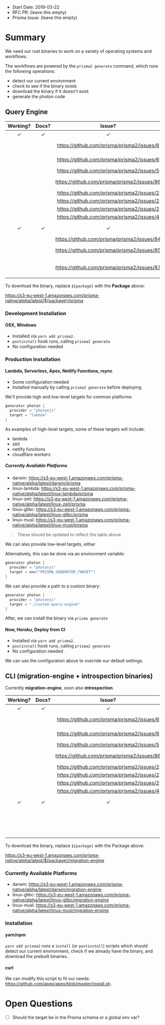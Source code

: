 - Start Date: 2019-03-22
- RFC PR: (leave this empty)
- Prisma Issue: (leave this empty)

# Summary

We need our rust binaries to work on a variety of operating systems and workflows.

The workflows are powered by the `prisma2 generate` command, which runs the following operations:

- detect our current environment
- check to see if the binary exists
- download the binary if it doesn't exist
- generate the photon code

<!-- toc -->

## Query Engine

| **Working?** | **Docs?** |                 **Issue?**                  |        **Name**        |      **Package**       |
| :----------: | :-------: | :-----------------------------------------: | :--------------------: | :--------------------: |
|      ✓       |     ✓     |                      ✓                      |          Mac           |         darwin         |
|              |           | https://github.com/prisma/prisma2/issues/6  |     Lambda Node 8      | linux_musl_libssl1.0.1 |
|              |           | https://github.com/prisma/prisma2/issues/6  |     Lambda Node 10     | linux_musl_libssl1.0.2 |
|              |           | https://github.com/prisma/prisma2/issues/5  |        Zeit Now        | linux_musl_libssl1.0.1 |
|              |           | https://github.com/prisma/prisma2/issues/86 |   Netlify Functions    |           ?            |
|              |           | https://github.com/prisma/prisma2/issues/2  |         Ubuntu         |      linux_glibc       |
|              |           | https://github.com/prisma/prisma2/issues/2  |         Centos         |      linux_glibc       |
|              |           | https://github.com/prisma/prisma2/issues/2  |         Alpine         |       linux_musl       |
|              |           | https://github.com/prisma/prisma2/issues/4  |        Windows         |        windows         |
|      ✓       |     ✓     |                      ✓                      |      Code Sandbox      |      linux_glibc       |
|              |           | https://github.com/prisma/prisma2/issues/84 |         Heroku         |           ?            |
|              |           | https://github.com/prisma/prisma2/issues/85 |   Cloudflare Workers   |           ?            |
|              |           | https://github.com/prisma/prisma2/issues/87 | Google Cloud Functions |          any           |

To download the binary, replace `${package}` with the **Package** above:

https://s3-eu-west-1.amazonaws.com/prisma-native/alpha/latest/${package}/prisma

### Development Installation

#### OSX, Windows

- Installed via `yarn add prisma2`.
- `postinstall` hook runs, calling `prisma2 generate`
- No configuration needed

### Production Installation

#### Lambda, Serverless, Apex, Netlify Functions, rsync

- Some configuration needed
- Installed manually by calling `prisma2 generate` before deploying

We'll provide high and low-level targets for common platforms:

```groovy
generator photon {
  provider = "photonjs"
  target = "lambda"
}
```

As examples of high-level targets, some of these targets will include:

- lambda
- zeit
- netlify functions
- cloudflare workers

##### Currently Available Platforms

- darwin: https://s3-eu-west-1.amazonaws.com/prisma-native/alpha/latest/darwin/prisma
- linux-lambda: https://s3-eu-west-1.amazonaws.com/prisma-native/alpha/latest/linux-lambda/prisma
- linux-zeit: https://s3-eu-west-1.amazonaws.com/prisma-native/alpha/latest/linux-zeit/prisma
- linux-glibc: https://s3-eu-west-1.amazonaws.com/prisma-native/alpha/latest/linux-glibc/prisma
- linux-musl: https://s3-eu-west-1.amazonaws.com/prisma-native/alpha/latest/linux-musl/prisma

> These should be updated to reflect the table above

We can also provide low-level targets, either

Alternatively, this can be done via an environment variable:

```groovy
generator photon {
  provider = "photonjs"
  target = env("PRISMA_GENERATOR_TARGET")
}
```

We can also provide a path to a custom binary:

```groovy
generator photon {
  provider = "photonjs"
  target = "./custom-query-engine"
}
```

After, we can install the binary via `prisma generate`

#### Now, Heroku, Deploy from CI

- Installed via `yarn add prisma2`.
- `postinstall` hook runs, calling `prisma2 generate`
- No configuration needed

We can use the configuration above to override our default settings.

## CLI (migration-engine + introspection binaries)

Currently **migration-engine**, soon also **introspection**.

| **Working?** | **Docs?** |                 **Issue?**                  |       **Target**       |      **Package**       |
| :----------: | :-------: | :-----------------------------------------: | :--------------------: | :--------------------: |
|      ✓       |     ✓     |                      ✓                      |          Mac           |         darwin         |
|              |           | https://github.com/prisma/prisma2/issues/6  |     Lambda Node 8      | linux_musl_libssl1.0.1 |
|              |           | https://github.com/prisma/prisma2/issues/6  |     Lambda Node 10     | linux_musl_libssl1.0.2 |
|              |           | https://github.com/prisma/prisma2/issues/5  |        Zeit Now        | linux_musl_libssl1.0.1 |
|              |           | https://github.com/prisma/prisma2/issues/86 |   Netlify Functions    |           ?            |
|              |           | https://github.com/prisma/prisma2/issues/2  |         Ubuntu         |      linux_glibc       |
|              |           | https://github.com/prisma/prisma2/issues/2  |         Centos         |      linux_glibc       |
|              |           | https://github.com/prisma/prisma2/issues/2  |         Alpine         |       linux_musl       |
|              |           | https://github.com/prisma/prisma2/issues/4  |        Windows         |        windows         |
|      ✓       |     ✓     |                      ✓                      |      Code Sandbox      |      linux_glibc       |
|              |           |                                             |         Heroku         |           ?            |
|              |           |                                             | Google Cloud Functions |           ?            |

To download the binary, replace `${package}` with the Package above:

https://s3-eu-west-1.amazonaws.com/prisma-native/alpha/latest/${package}/migration-engine

### Currently Available Platforms

- darwin: https://s3-eu-west-1.amazonaws.com/prisma-native/alpha/latest/darwin/migration-engine
- linux-glibc: https://s3-eu-west-1.amazonaws.com/prisma-native/alpha/latest/linux-glibc/migration-engine
- linux-musl: https://s3-eu-west-1.amazonaws.com/prisma-native/alpha/latest/linux-musl/migration-engine

### Installation

#### yarn/npm

`yarn add prisma2` runs a `install` (or `postinstall`) scripts which should detect our current environment, check if we already have the binary, and download
the prebuilt binaries.

#### curl

We can modify this script to fit our needs: https://github.com/apex/apex/blob/master/install.sh.

# Open Questions

- [ ] Should the target be in the Prisma schema or a global env var?
